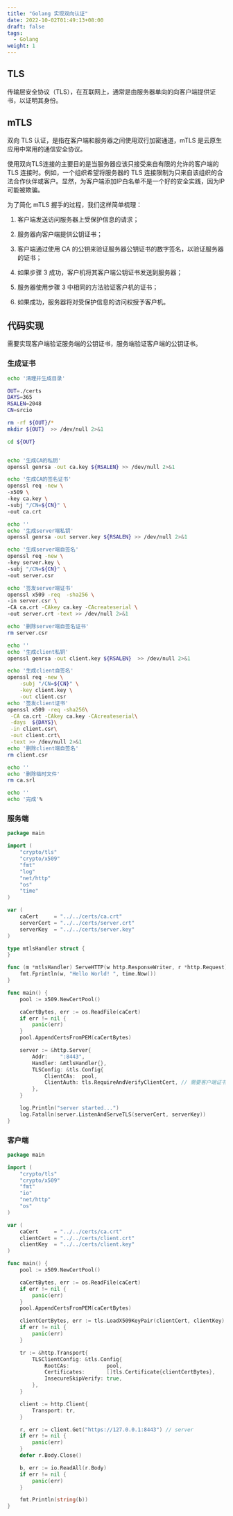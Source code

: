 ```yaml
---
title: "Golang 实现双向认证"
date: 2022-10-02T01:49:13+08:00
draft: false
tags: 
  - Golang
weight: 1
---
```


## TLS

传输层安全协议（TLS），在互联网上，通常是由服务器单向的向客户端提供证书，以证明其身份。

## mTLS

双向 TLS 认证，是指在客户端和服务器之间使用双行加密通道，mTLS 是云原生应用中常用的通信安全协议。

使用双向TLS连接的主要目的是当服务器应该只接受来自有限的允许的客户端的 TLS 连接时。例如，一个组织希望将服务器的 TLS 连接限制为只来自该组织的合法合作伙伴或客户。显然，为客户端添加IP白名单不是一个好的安全实践，因为IP可能被欺骗。

为了简化 mTLS 握手的过程，我们这样简单梳理：

1.   客户端发送访问服务器上受保护信息的请求；

2.   服务器向客户端提供公钥证书；

3.   客户端通过使用 CA 的公钥来验证服务器公钥证书的数字签名，以验证服务器的证书；
4.   如果步骤 3 成功，客户机将其客户端公钥证书发送到服务器；
5.   服务器使用步骤 3 中相同的方法验证客户机的证书；
6.   如果成功，服务器将对受保护信息的访问权授予客户机。

## 代码实现

需要实现客户端验证服务端的公钥证书，服务端验证客户端的公钥证书。

### 生成证书

```bash
echo '清理并生成目录'

OUT=./certs
DAYS=365
RSALEN=2048
CN=srcio

rm -rf ${OUT}/*
mkdir ${OUT}  >> /dev/null 2>&1

cd ${OUT}


echo '生成CA的私钥'
openssl genrsa -out ca.key ${RSALEN} >> /dev/null 2>&1

echo '生成CA的签名证书'
openssl req -new \
-x509 \
-key ca.key \
-subj "/CN=${CN}" \
-out ca.crt

echo ''
echo '生成server端私钥'
openssl genrsa -out server.key ${RSALEN} >> /dev/null 2>&1

echo '生成server端自签名'
openssl req -new \
-key server.key \
-subj "/CN=${CN}" \
-out server.csr

echo '签发server端证书'
openssl x509 -req  -sha256 \
-in server.csr \
-CA ca.crt -CAkey ca.key -CAcreateserial \
-out server.crt -text >> /dev/null 2>&1

echo '删除server端自签名证书'
rm server.csr

echo ''
echo '生成client私钥'
openssl genrsa -out client.key ${RSALEN}  >> /dev/null 2>&1

echo '生成client自签名'
openssl req -new \
    -subj "/CN=${CN}" \
    -key client.key \
    -out client.csr
echo '签发client证书'
openssl x509 -req -sha256\
 -CA ca.crt -CAkey ca.key -CAcreateserial\
 -days  ${DAYS}\
 -in client.csr\
 -out client.crt\
 -text >> /dev/null 2>&1
echo '删除client端自签名'
rm client.csr

echo ''
echo '删除临时文件'
rm ca.srl

echo ''
echo '完成'%  
```

### 服务端

```go
package main

import (
	"crypto/tls"
	"crypto/x509"
	"fmt"
	"log"
	"net/http"
	"os"
	"time"
)

var (
	caCert     = "../../certs/ca.crt"
	serverCert = "../../certs/server.crt"
	serverKey  = "../../certs/server.key"
)

type mtlsHandler struct {
}

func (m *mtlsHandler) ServeHTTP(w http.ResponseWriter, r *http.Request) {
	fmt.Fprintln(w, "Hello World! ", time.Now())
}

func main() {
	pool := x509.NewCertPool()

	caCertBytes, err := os.ReadFile(caCert)
	if err != nil {
		panic(err)
	}
	pool.AppendCertsFromPEM(caCertBytes)

	server := &http.Server{
		Addr:    ":8443",
		Handler: &mtlsHandler{},
		TLSConfig: &tls.Config{
			ClientCAs:  pool,
			ClientAuth: tls.RequireAndVerifyClientCert, // 需要客户端证书
		},
	}

	log.Println("server started...")
	log.Fatalln(server.ListenAndServeTLS(serverCert, serverKey))
}
```

### 客户端

```go
package main

import (
	"crypto/tls"
	"crypto/x509"
	"fmt"
	"io"
	"net/http"
	"os"
)

var (
	caCert     = "../../certs/ca.crt"
	clientCert = "../../certs/client.crt"
	clientKey  = "../../certs/client.key"
)

func main() {
	pool := x509.NewCertPool()

	caCertBytes, err := os.ReadFile(caCert)
	if err != nil {
		panic(err)
	}
	pool.AppendCertsFromPEM(caCertBytes)

	clientCertBytes, err := tls.LoadX509KeyPair(clientCert, clientKey)
	if err != nil {
		panic(err)
	}

	tr := &http.Transport{
		TLSClientConfig: &tls.Config{
			RootCAs:            pool,
			Certificates:       []tls.Certificate{clientCertBytes},
			InsecureSkipVerify: true,
		},
	}

	client := http.Client{
		Transport: tr,
	}

	r, err := client.Get("https://127.0.0.1:8443") // server
	if err != nil {
		panic(err)
	}
	defer r.Body.Close()

	b, err := io.ReadAll(r.Body)
	if err != nil {
		panic(err)
	}

	fmt.Println(string(b))
}
```

